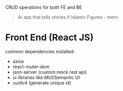 CRUD operations for both FE and BE

> AI app that tells stories if Islamic Figures - mern

# Front End (React JS)

common dependencies installed:
- axios
- react-router-dom
- json-server (custom mock rest api)
- ui libraries like MUI/Semantic UI
- uuidv4 (generate unique id)
